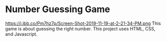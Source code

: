 # Number Guessing Game
https://i.ibb.co/Pm7hz7p/Screen-Shot-2019-11-19-at-2-21-34-PM.png
This game is about guessing the right number. This project uses HTML, CSS, and Javascript.

